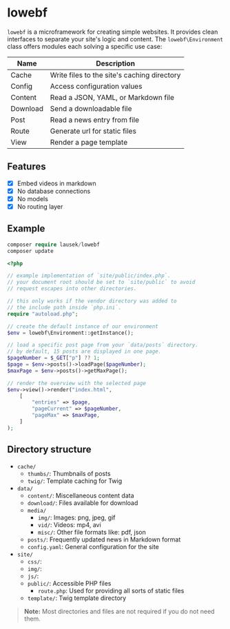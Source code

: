 # lowebf

`lowebf` is a microframework for creating simple websites.
It provides clean interfaces to separate your site's logic and content.
The `lowebf\Environment` class offers modules each solving a specific use case:

| Name | Description |
|---|----|
| Cache | Write files to the site's caching directory |
| Config | Access configuration values |
| Content | Read a JSON, YAML, or Markdown file |
| Download | Send a downloadable file |
| Post | Read a news entry from file |
| Route | Generate url for static files |
| View | Render a page template |

## Features

- [X] Embed videos in markdown
- [X] No database connections
- [X] No models
- [X] No routing layer

## Example

```php
composer require lausek/lowebf
composer update
```

```php
<?php

// example implementation of `site/public/index.php`.
// your document root should be set to `site/public` to avoid
// request escapes into other directories.

// this only works if the vendor directory was added to 
// the include path inside `php.ini`.
require "autoload.php";

// create the default instance of our environment
$env = lowebf\Environment::getInstance();

// load a specific post page from your `data/posts` directory.
// by default, 15 posts are displayed in one page.
$pageNumber = $_GET["p"] ?? 1;
$page = $env->posts()->loadPage($pageNumber);
$maxPage = $env->posts()->getMaxPage();

// render the overview with the selected page
$env->view()->render("index.html",
    [
        "entries" => $page,
        "pageCurrent" => $pageNumber,
        "pageMax" => $maxPage,
    ]
);
```

## Directory structure

- `cache/`
    - `thumbs/`: Thumbnails of posts
    - `twig/`: Template caching for Twig
- `data/`
    - `content/`: Miscellaneous content data
    - `download/`: Files available for download
    - `media/`
        - `img/`: Images: png, jpeg, gif
        - `vid/`: Videos: mp4, avi
        - `misc/`: Other file formats like: pdf, json
    - `posts/`: Frequently updated news in Markdown format
    - `config.yaml`: General configuration for the site
- `site/`
    - `css/`:
    - `img/`:
    - `js/`:
    - `public/`: Accessible PHP files
        - `route.php`: Used for providing all sorts of static files
    - `template/`: Twig template directory

> **Note:** Most directories and files are not required if you do not need them.

